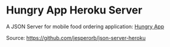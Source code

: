 # Hungry App Heroku Server

A JSON Server for mobile food ordering application: [Hungry App](https://github.com/Furkanber/hungry-app) 

Source: https://github.com/jesperorb/json-server-heroku
